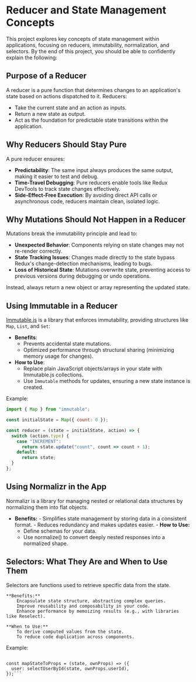 # Reducer and State Management Concepts

This project explores key concepts of state management within applications, focusing on reducers, immutability, normalization, and selectors. By the end of this project, you should be able to confidently explain the following:

## Purpose of a Reducer

A reducer is a pure function that determines changes to an application's state based on actions dispatched to it. Reducers:

- Take the current state and an action as inputs.
- Return a new state as output.
- Act as the foundation for predictable state transitions within the application.

## Why Reducers Should Stay Pure

A pure reducer ensures:

- **Predictability**: The same input always produces the same output, making it easier to test and debug.
- **Time-Travel Debugging**: Pure reducers enable tools like Redux DevTools to track state changes effectively.
- **Side-Effect-Free Execution**: By avoiding direct API calls or asynchronous code, reducers maintain clean, isolated logic.

## Why Mutations Should Not Happen in a Reducer

Mutations break the immutability principle and lead to:

- **Unexpected Behavior**: Components relying on state changes may not re-render correctly.
- **State Tracking Issues**: Changes made directly to the state bypass Redux's change-detection mechanisms, leading to bugs.
- **Loss of Historical State**: Mutations overwrite state, preventing access to previous versions during debugging or undo operations.

Instead, always return a new object or array representing the updated state.

## Using Immutable in a Reducer

[Immutable.js](https://immutable-js.github.io/immutable-js/) is a library that enforces immutability, providing structures like `Map`, `List`, and `Set`:

- **Benefits**:
  - Prevents accidental state mutations.
  - Optimized performance through structural sharing (minimizing memory usage for changes).
- **How to Use**:
  - Replace plain JavaScript objects/arrays in your state with Immutable.js collections.
  - Use `Immutable` methods for updates, ensuring a new state instance is created.

Example:

```javascript
import { Map } from "immutable";

const initialState = Map({ count: 0 });

const reducer = (state = initialState, action) => {
  switch (action.type) {
    case "INCREMENT":
      return state.update("count", count => count + 1);
    default:
      return state;
  }
};
```
## Using Normalizr in the App

Normalizr is a library for managing nested or relational data structures by normalizing them into flat objects.

   - **Benefits:**
    - Simplifies state management by storing data in a consistent format.
    - Reduces redundancy and makes updates easier.
    - **How to Use:**
        - Define schemas for your data.
        - Use normalize() to convert deeply nested responses into a normalized shape.

## Selectors: What They Are and When to Use Them

Selectors are functions used to retrieve specific data from the state.

    **Benefits:**
        Encapsulate state structure, abstracting complex queries.
        Improve reusability and composability in your code.
        Enhance performance by memoizing results (e.g., with libraries like Reselect).

    **When to Use:**
        To derive computed values from the state.
        To reduce code duplication across components.

Example:

```const selectUserById = (state, userId) => state.users[userId];

const mapStateToProps = (state, ownProps) => ({
  user: selectUserById(state, ownProps.userId),
});```